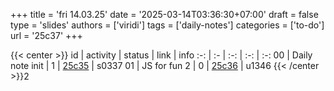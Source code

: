 +++
title = 'fri 14.03.25'
date = '2025-03-14T03:36:30+07:00'
draft = false
type = 'slides'
authors = ['viridi']
tags = ['daily-notes']
categories = ['to-do']
url = '25c37'
+++

{{< center >}}
id | activity | status | link | info
:-: | :- | :-: | :-: | :-:
00 | Daily note init | 1 | [25c35](/notes/25c35) | s0337
01 | JS for fun 2    | 0 | [25c36](/notes/25c36) | u1346
{{< /center >}}2
